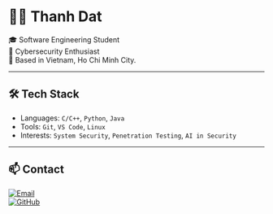 # 👨‍💻 Thanh Dat 

🎓 Software Engineering Student  
🔐 Cybersecurity Enthusiast  
📍 Based in Vietnam, Ho Chi Minh City.  

---

## 🛠️ Tech Stack
- Languages: `C/C++`, `Python`, `Java`
- Tools: `Git`, `VS Code`, `Linux`
- Interests: `System Security`, `Penetration Testing`, `AI in Security`

---

## 📫 Contact
[![Email](https://img.shields.io/badge/email-huyho%40example.com-darkgreen?style=flat&logo=gmail&logoColor=white)](mailto:nmthanhvdb2@gmail.com)  
[![GitHub](https://img.shields.io/badge/github-HuyHo-blue?style=flat&logo=github)](https://github.com/thanhdatnguyen0101)
